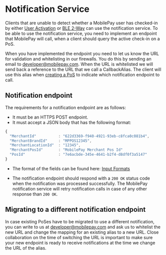 # <a name="notification_service"></a> Notification Service

Clients that are unable to detect whether a MobilePay user has checked-in by either [User Activation](detecting_mobilePay#user_activation) or [BLE 2-Way](detecting_mobilePay#ble) can use the notification service. To be able to use the notification service, you need to implement an endpoint that MobilePay will call, when a client should query the active check-in on a PoS.

When you have implemented the endpoint you need to let us know the URL for validation and whitelisting in our firewalls. You do this by sending an email to developer@mobilepay.com. When the URL is whitelisted we will send back a reference to the URL that we call a CallbackAlias. The client will use this alias when [creating a PoS](pos_management#pos_creation) to indicate which notification endpoint to call.

## <a name="notification_endpoint"></a> Notification endpoint

The requirements for a notification endpoint are as follows:

* It must be an HTTPS POST endpoint.
* It must accept a JSON body that has the following format:  

```javascript
{
  "MerchantId"          : "622d3369-f940-4921-93eb-c8fca0c081b4",
  "MerchantBrandId"     : "MPPOS12345",
  "MerchantLocationId"  : "12345",
  "MerchantPosId"       : "MobilePay Merchant Pos Id"
  "PosId"               : "7e6acbde-345e-4641-b2f4-d8df0f3a5147"
}
```
* The format of the fields can be found here: [Input Formats](input_formats)

* The notification endpoint should respond with a ````200 OK```` status code when the notification was processed successfully. The MobilePay notification service will retry notification calls in case of any other response than ````200 OK````.

## Migrating to a different notification endpoint

In case existing PoSes have to be migrated to use a different notification, you can write to us at developer@mobilepay.com and ask us to whitelist the new URL and change the mapping for an existing alias to a new URL. Close collaboration on the time of switching the URL is important to make sure your new endpoint is ready to receive notifications at the time we change the URL of the alias.
